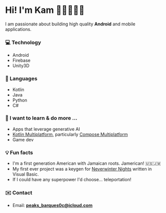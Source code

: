 # Hi! I'm Kam ✌🏾👨🏾‍💻

I am passionate about building high quality **Android** and mobile applications.

### 💻 Technology 

- Android 
- Firebase
- Unity3D

### 🧠 Languages 

- Kotlin
- Java
- Python
- C#

### 🤔 I want to learn & do more ...

- Apps that leverage generative AI
- [Kotlin Multiplatform](https://kotlinlang.org/docs/multiplatform.html), particularly [Compose Multiplatform](https://www.jetbrains.com/lp/compose-multiplatform/)
- Game dev

### 💡 Fun facts

- I'm a first generation American with Jamaican roots. Jamerican! 🇺🇸🇯🇲
- My first ever project was a keygen for [Neverwinter Nights](https://en.wikipedia.org/wiki/Neverwinter_Nights) written in Visual Basic.
- If I could have any superpower I'd choose... teleportation!

### ✉️ Contact

- Email: **[peaks_barques0c@icloud.com](mailto:peaks_barques0c@icloud.com)**
